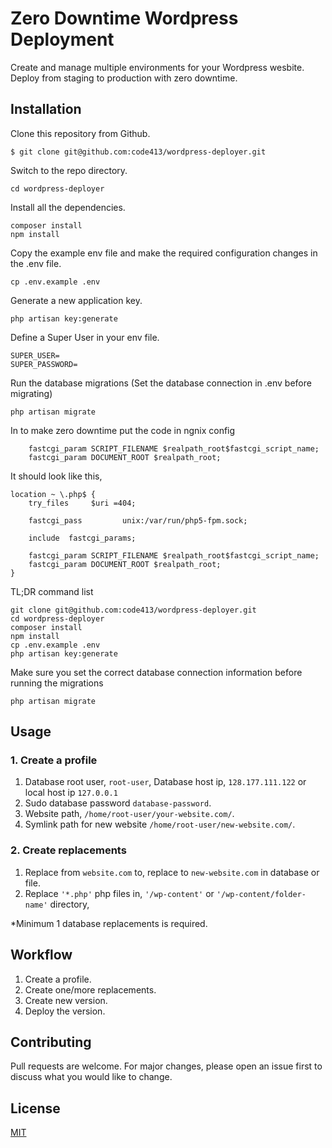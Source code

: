 # Zero Downtime Wordpress Deployment
Create and manage multiple environments for your Wordpress wesbite. Deploy from staging to production with zero downtime.

## Installation

Clone this repository from Github.

    $ git clone git@github.com:code413/wordpress-deployer.git
    
Switch to the repo directory.

    cd wordpress-deployer
    
Install all the dependencies.

    composer install
    npm install
    
Copy the example env file and make the required configuration changes in the .env file.

    cp .env.example .env
    
Generate a new application key.

    php artisan key:generate
    
Define a Super User in your env file.
```
SUPER_USER=
SUPER_PASSWORD=
```

Run the database migrations (Set the database connection in .env before migrating)

    php artisan migrate
    
In to make zero downtime put the code in ngnix config
        
        fastcgi_param SCRIPT_FILENAME $realpath_root$fastcgi_script_name;
        fastcgi_param DOCUMENT_ROOT $realpath_root;
        
It should look like this, 
    
    location ~ \.php$ {
        try_files     $uri =404;

        fastcgi_pass         unix:/var/run/php5-fpm.sock;

        include  fastcgi_params;

        fastcgi_param SCRIPT_FILENAME $realpath_root$fastcgi_script_name;
        fastcgi_param DOCUMENT_ROOT $realpath_root;
    }
    
TL;DR command list

    git clone git@github.com:code413/wordpress-deployer.git
    cd wordpress-deployer
    composer install
    npm install
    cp .env.example .env
    php artisan key:generate

Make sure you set the correct database connection information before running the migrations

    php artisan migrate
   

## Usage

### 1. Create a profile
1. Database root user, `root-user`, Database host ip, `128.177.111.122` or local host ip `127.0.0.1`
2. Sudo database password `database-password`. 
3. Website path, `/home/root-user/your-website.com/`.
4. Symlink path for new website `/home/root-user/new-website.com/`.


### 2. Create replacements
1. Replace from `website.com` to, replace to `new-website.com` in database or file.
2. Replace `'*.php'` php files in, `'/wp-content'` or `'/wp-content/folder-name'` directory,

*Minimum 1 database replacements is required.


## Workflow
1. Create a profile.
2. Create one/more replacements. 
3. Create new version.
4. Deploy the version. 


## Contributing
Pull requests are welcome. For major changes, please open an issue first to discuss what you would like to change.


## License
[MIT](https://choosealicense.com/licenses/mit/)
